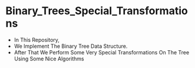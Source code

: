 # Binary_Trees_Special_Transformations

* In This Repository,
* We Implement The Binary Tree Data Structure.
* After That We Perform Some Very Special Transformations On The Tree Using Some Nice Algorithms

